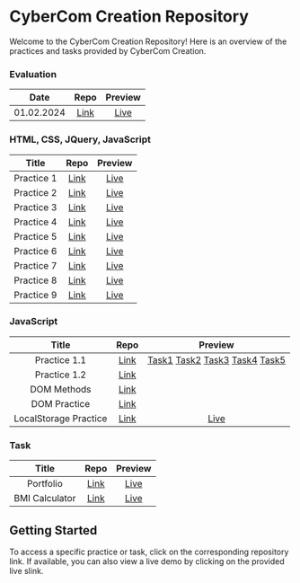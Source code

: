 # CyberCom Creation Repository

Welcome to the CyberCom Creation Repository! Here is an overview of the practices and tasks provided by CyberCom Creation.

### Evaluation

|    Date    |                                            Repo                                            |                                          Preview                                          |
| :--------: | :----------------------------------------------------------------------------------------: | :---------------------------------------------------------------------------------------: |
| 01.02.2024 | [Link](https://github.com/vasubhalodi07/cybercom-creation/tree/main/Evaluation.01.02.2024) | [Live](https://vasubhalodi07.github.io/cybercom-creation/Evaluation.01.02.2024/User.html) |

### HTML, CSS, JQuery, JavaScript

|   Title    |                                        Repo                                         |                                       Preview                                       |
| :--------: | :---------------------------------------------------------------------------------: | :---------------------------------------------------------------------------------: |
| Practice 1 | [Link](https://github.com/vasubhalodi07/cybercom-creation/tree/main/html/practice1) | [Live](https://vasubhalodi07.github.io/cybercom-creation/html/practice1/index.html) |
| Practice 2 | [Link](https://github.com/vasubhalodi07/cybercom-creation/tree/main/html/practice2) | [Live](https://vasubhalodi07.github.io/cybercom-creation/html/practice2/index.html) |
| Practice 3 | [Link](https://github.com/vasubhalodi07/cybercom-creation/tree/main/html/practice3) | [Live](https://vasubhalodi07.github.io/cybercom-creation/html/practice3/index.html) |
| Practice 4 | [Link](https://github.com/vasubhalodi07/cybercom-creation/tree/main/html/practice4) | [Live](https://vasubhalodi07.github.io/cybercom-creation/html/practice4/index.html) |
| Practice 5 | [Link](https://github.com/vasubhalodi07/cybercom-creation/tree/main/html/practice5) | [Live](https://vasubhalodi07.github.io/cybercom-creation/html/practice5/index.html) |
| Practice 6 | [Link](https://github.com/vasubhalodi07/cybercom-creation/tree/main/html/practice6) | [Live](https://vasubhalodi07.github.io/cybercom-creation/html/practice6/index.html) |
| Practice 7 | [Link](https://github.com/vasubhalodi07/cybercom-creation/tree/main/html/practice7) | [Live](https://vasubhalodi07.github.io/cybercom-creation/html/practice7/index.html) |
| Practice 8 | [Link](https://github.com/vasubhalodi07/cybercom-creation/tree/main/html/practice8) | [Live](https://vasubhalodi07.github.io/cybercom-creation/html/practice8/index.html) |
| Practice 9 | [Link](https://github.com/vasubhalodi07/cybercom-creation/tree/main/html/practice9) | [Live](https://vasubhalodi07.github.io/cybercom-creation/html/practice9/index.html) |

### JavaScript

|         Title         |                                                  Repo                                                   |                                                                                                                                                                                                                                     Preview                                                                                                                                                                                                                                      |
| :-------------------: | :-----------------------------------------------------------------------------------------------------: | :------------------------------------------------------------------------------------------------------------------------------------------------------------------------------------------------------------------------------------------------------------------------------------------------------------------------------------------------------------------------------------------------------------------------------------------------------------------------------: |
|     Practice 1.1      |       [Link](https://github.com/vasubhalodi07/cybercom-creation/tree/main/javascript/practice1.1)       | [Task1](https://vasubhalodi07.github.io/cybercom-creation/javascript/practice1.1/task1.html) [Task2](https://vasubhalodi07.github.io/cybercom-creation/javascript/practice1.1/task2.html) [Task3](https://vasubhalodi07.github.io/cybercom-creation/javascript/practice1.1/task3.html) [Task4](https://vasubhalodi07.github.io/cybercom-creation/javascript/practice1.1/task4.html) [Task5](https://vasubhalodi07.github.io/cybercom-creation/javascript/practice1.1/task5.html) |
|     Practice 1.2      |       [Link](https://github.com/vasubhalodi07/cybercom-creation/tree/main/javascript/practice1.2)       |                                                                                                                                                                                                                                                                                                                                                                                                                                                                                  |
|      DOM Methods      |      [Link](https://github.com/vasubhalodi07/cybercom-creation/tree/main/javascript/DOM%20methods)      |                                                                                                                                                                                                                                                                                                                                                                                                                                                                                  |
|     DOM Practice      |     [Link](https://github.com/vasubhalodi07/cybercom-creation/tree/main/javascript/DOM%20practice)      |                                                                                                                                                                                                                                                                                                                                                                                                                                                                                  |
| LocalStorage Practice | [Link](https://github.com/vasubhalodi07/cybercom-creation/tree/main/javascript/localstorage%20practice) |                                                                                                                                                                                     [Live](https://vasubhalodi07.github.io/cybercom-creation/javascript/localstorage%20practice/index.html)                                                                                                                                                                                      |

### Task

|     Title      |                                         Repo                                          |                                        Preview                                        |
| :------------: | :-----------------------------------------------------------------------------------: | :-----------------------------------------------------------------------------------: |
|   Portfolio    |    [Link](https://github.com/vasubhalodi07/cybercom-creation/tree/main/portfolio)     |    [Live](https://vasubhalodi07.github.io/cybercom-creation/portfolio/index.html)     |
| BMI Calculator | [Link](https://github.com/vasubhalodi07/cybercom-creation/tree/main/BMI%20Calculator) | [Live](https://vasubhalodi07.github.io/cybercom-creation/BMI%20Calculator/index.html) |

## Getting Started

To access a specific practice or task, click on the corresponding repository link. If available, you can also view a live demo by clicking on the provided live slink.
